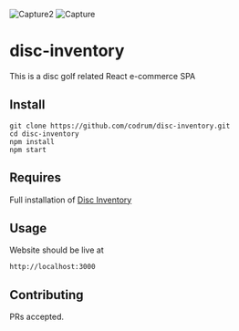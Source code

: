 ![Capture2](https://user-images.githubusercontent.com/17092761/202084148-e95e9626-6cca-4d89-a895-a54ed9bf55bd.PNG)
![Capture](https://user-images.githubusercontent.com/17092761/202084158-bb4c2730-22a2-42de-af10-ab84adf2f21b.PNG)

# disc-inventory

This is a disc golf related React e-commerce SPA 

## Install

```
git clone https://github.com/codrum/disc-inventory.git
cd disc-inventory
npm install
npm start
```

## Requires
Full installation of [Disc Inventory](https://github.com/codrum/disc-inventory)

## Usage

Website should be live at
```
http://localhost:3000
```

## Contributing

PRs accepted.
